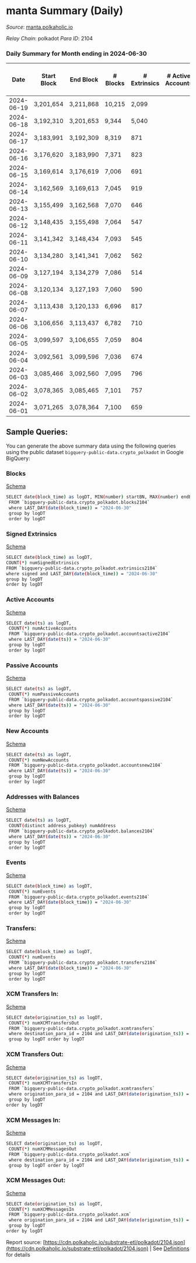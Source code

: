 # manta Summary (Daily)

_Source_: [manta.polkaholic.io](https://manta.polkaholic.io)

*Relay Chain*: polkadot
*Para ID*: 2104



### Daily Summary for Month ending in 2024-06-30


| Date    | Start Block | End Block | # Blocks | # Extrinsics | # Active Accounts | # Passive Accounts | # New Accounts | # Addresses | # Events  | # Transfers ($USD) | # XCM Transfers In ($USD) | # XCM Transfers Out ($USD) | # XCM In | # XCM Out | Issues |
|---------|-------------|-----------|----------|--------------|-------------------|--------------------|----------------|-------------|-----------|--------------------|---------------------------|----------------------------|----------|-----------|--------|
| 2024-06-19 | 3,201,654 | 3,211,868 | 10,215 | 2,099 |  |  |  | 23,925 | 125,044 | 667  |   |   |  |  |  |
| 2024-06-18 | 3,192,310 | 3,201,653 | 9,344 | 5,040 |  |  |  | 23,953 | 160,014 | 14,283  |   |   |  |  |  |
| 2024-06-17 | 3,183,991 | 3,192,309 | 8,319 | 871 |  |  |  | 24,073 | 91,370 | 108  |   |   |  |  |  |
| 2024-06-16 | 3,176,620 | 3,183,990 | 7,371 | 823 |  |  |  | 24,064 | 75,479 | 107  |   |   |  |  |  |
| 2024-06-15 | 3,169,614 | 3,176,619 | 7,006 | 691 |  |  |  | 24,057 | 79,090 | 60  |   |   |  |  |  |
| 2024-06-14 | 3,162,569 | 3,169,613 | 7,045 | 919 |  |  |  | 24,049 | 80,989 | 134  |   |   |  |  |  |
| 2024-06-13 | 3,155,499 | 3,162,568 | 7,070 | 646 |  |  |  | 24,042 | 67,420 | 100  |   |   |  |  |  |
| 2024-06-12 | 3,148,435 | 3,155,498 | 7,064 | 547 |  |  |  |  | 77,840 | 98  |   |   |  |  |  |
| 2024-06-11 | 3,141,342 | 3,148,434 | 7,093 | 545 |  |  |  | 24,026 | 78,413 | 114  |   |   |  |  |  |
| 2024-06-10 | 3,134,280 | 3,141,341 | 7,062 | 562 |  |  |  | 24,017 | 78,985 | 80  |   |   |  |  |  |
| 2024-06-09 | 3,127,194 | 3,134,279 | 7,086 | 514 |  |  |  | 24,012 | 79,391 | 56  |   |   |  |  |  |
| 2024-06-08 | 3,120,134 | 3,127,193 | 7,060 | 590 |  |  |  | 24,010 | 80,795 | 73  |   |   |  |  |  |
| 2024-06-07 | 3,113,438 | 3,120,133 | 6,696 | 817 |  |  |  | 24,001 | 83,147 | 98  |   |   |  |  |  |
| 2024-06-06 | 3,106,656 | 3,113,437 | 6,782 | 710 |  |  |  | 23,987 | 83,584 | 104  |   |   |  |  |  |
| 2024-06-05 | 3,099,597 | 3,106,655 | 7,059 | 804 |  |  |  | 23,978 | 85,382 | 146  |   |   |  |  |  |
| 2024-06-04 | 3,092,561 | 3,099,596 | 7,036 | 674 |  |  |  | 23,969 | 71,938 | 110  |   |   |  |  |  |
| 2024-06-03 | 3,085,466 | 3,092,560 | 7,095 | 796 |  |  |  | 23,955 | 85,271 | 154  |   |   |  |  |  |
| 2024-06-02 | 3,078,365 | 3,085,465 | 7,101 | 757 |  |  |  | 23,947 | 84,865 | 148  |   |   |  |  |  |
| 2024-06-01 | 3,071,265 | 3,078,364 | 7,100 | 659 |  |  |  | 23,939 | 84,051 | 118  |   |   |  |  |  |

## Sample Queries:
You can generate the above summary data using the following queries using the public dataset `bigquery-public-data.crypto_polkadot` in Google BigQuery:


### Blocks 

[Schema](https://github.com/colorfulnotion/substrate-etl/blob/main/schema/blocks.json)

```bash
SELECT date(block_time) as logDT, MIN(number) startBN, MAX(number) endBN, COUNT(*) numBlocks 
 FROM `bigquery-public-data.crypto_polkadot.blocks2104`  
 where LAST_DAY(date(block_time)) = "2024-06-30" 
 group by logDT 
 order by logDT
```

### Signed Extrinsics 

[Schema](https://github.com/colorfulnotion/substrate-etl/blob/main/schema/extrinsics.json)

```bash
SELECT date(block_time) as logDT, 
COUNT(*) numSignedExtrinsics 
FROM `bigquery-public-data.crypto_polkadot.extrinsics2104`  
where signed and LAST_DAY(date(block_time)) = "2024-06-30" 
group by logDT 
order by logDT
```

### Active Accounts 

[Schema](https://github.com/colorfulnotion/substrate-etl/blob/main/schema/accountsactive.json)

```bash
SELECT date(ts) as logDT, 
 COUNT(*) numActiveAccounts 
 FROM `bigquery-public-data.crypto_polkadot.accountsactive2104` 
 where LAST_DAY(date(ts)) = "2024-06-30" 
 group by logDT 
 order by logDT
```

### Passive Accounts 

[Schema](https://github.com/colorfulnotion/substrate-etl/blob/main/schema/accountspassive.json)

```bash
SELECT date(ts) as logDT, 
 COUNT(*) numPassiveAccounts 
 FROM `bigquery-public-data.crypto_polkadot.accountspassive2104` 
 where LAST_DAY(date(ts)) = "2024-06-30" 
 group by logDT 
 order by logDT
```

### New Accounts 

[Schema](https://github.com/colorfulnotion/substrate-etl/blob/main/schema/accountsnew.json)

```bash
SELECT date(ts) as logDT, 
 COUNT(*) numNewAccounts 
 FROM `bigquery-public-data.crypto_polkadot.accountsnew2104` 
 where LAST_DAY(date(ts)) = "2024-06-30" 
 group by logDT
 order by logDT
```

### Addresses with Balances 

[Schema](https://github.com/colorfulnotion/substrate-etl/blob/main/schema/balances.json)

```bash
SELECT date(ts) as logDT,
 COUNT(distinct address_pubkey) numAddress 
 FROM `bigquery-public-data.crypto_polkadot.balances2104` 
 where LAST_DAY(date(ts)) = "2024-06-30" 
 group by logDT 
 order by logDT
```

### Events 

[Schema](https://github.com/colorfulnotion/substrate-etl/blob/main/schema/events.json)

```bash
SELECT date(block_time) as logDT, 
 COUNT(*) numEvents 
 FROM `bigquery-public-data.crypto_polkadot.events2104` 
 where LAST_DAY(date(block_time)) = "2024-06-30" 
 group by logDT 
 order by logDT
```

### Transfers:

[Schema](https://github.com/colorfulnotion/substrate-etl/blob/main/schema/transfers.json)

```bash
SELECT date(block_time) as logDT, 
 COUNT(*) numEvents 
 FROM `bigquery-public-data.crypto_polkadot.transfers2104` 
 where LAST_DAY(date(block_time)) = "2024-06-30" 
 group by logDT 
 order by logDT
```

### XCM Transfers In: 

[Schema](https://github.com/colorfulnotion/substrate-etl/blob/main/schema/xcmtransfers.json)

```bash
SELECT date(origination_ts) as logDT, 
 COUNT(*) numXCMTransfersOut 
 FROM `bigquery-public-data.crypto_polkadot.xcmtransfers` 
 where destination_para_id = 2104 and LAST_DAY(date(origination_ts)) = "2024-06-30" 
 group by logDT order by logDT
```

### XCM Transfers Out: 

[Schema](https://github.com/colorfulnotion/substrate-etl/blob/main/schema/xcmtransfers.json)

```bash
SELECT date(origination_ts) as logDT, 
 COUNT(*) numXCMTransfersIn 
 FROM `bigquery-public-data.crypto_polkadot.xcmtransfers` 
 where origination_para_id = 2104 and LAST_DAY(date(origination_ts)) = "2024-06-30" 
 group by logDT 
order by logDT
```

### XCM Messages In: 

[Schema](https://github.com/colorfulnotion/substrate-etl/blob/main/schema/xcm.json)

```bash
SELECT date(origination_ts) as logDT, 
 COUNT(*) numXCMMessagesOut 
 FROM `bigquery-public-data.crypto_polkadot.xcm` 
 where destination_para_id = 2104 and LAST_DAY(date(origination_ts)) = "2024-06-30" 
 group by logDT order by logDT
```

### XCM Messages Out: 

[Schema](https://github.com/colorfulnotion/substrate-etl/blob/main/schema/xcm.json)

```bash
SELECT date(origination_ts) as logDT, 
 COUNT(*) numXCMMessagesIn 
 FROM `bigquery-public-data.crypto_polkadot.xcm` 
 where origination_para_id = 2104 and LAST_DAY(date(origination_ts)) = "2024-06-30" 
 group by logDT 
order by logDT
```


Report source: [https://cdn.polkaholic.io/substrate-etl/polkadot/2104.json](https://cdn.polkaholic.io/substrate-etl/polkadot/2104.json) | See [Definitions](/DEFINITIONS.md) for details

